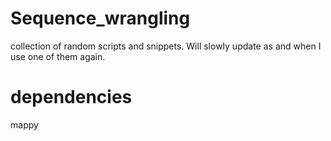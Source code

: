 # Sequence_wrangling

collection of random scripts and snippets. Will slowly update as and when I use one of them again.




# dependencies

mappy